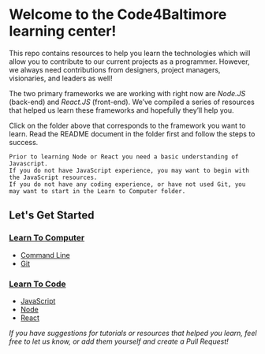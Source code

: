 # Welcome to the Code4Baltimore learning center!

This repo contains resources to help you learn the technologies which will allow you to contribute to our current projects as a programmer.  However, we always need contributions from designers, project managers, visionaries, and leaders as well!

The two primary frameworks we are working with right now are *Node.JS* (back-end) and *React.JS* (front-end).  We’ve compiled a series of resources that helped us learn these frameworks and hopefully they’ll help you.

Click on the folder above that corresponds to the framework you want to learn.  Read the README document in the folder first and follow the steps to success.

```
Prior to learning Node or React you need a basic understanding of Javascript.
If you do not have JavaScript experience, you may want to begin with the JavaScript resources.
If you do not have any coding experience, or have not used Git, you may want to start in the Learn to Computer folder.
```

## Let's Get Started
### [Learn To Computer](./LearnToComputer)
* [Command Line](./LearnToComputer/CommandLine.md)
* [Git](./LearnToComputer/Git.md)
### [Learn To Code](./LearnToCode)
* [JavaScript](./LearnToCode/JavaScript/JavaScript.md)
* [Node](./LearnToCode/Node.js/NodeJS.md)
* [React](./LearnToCode/React/React.md)


*If you have suggestions for tutorials or resources that helped you learn, feel free to let us know, or add them yourself and create a Pull Request!*
